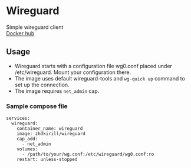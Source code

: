 # Wireguard
Simple wireguard client  
[Docker hub](https://hub.docker.com/r/zhdkirill/wireguard)

## Usage
- Wireguard starts with a configuration file wg0.conf placed under /etc/wireguard. Mount your configuration there.
- The image uses default wireguard-tools and `wg-quick up` command to set up the connection.
- The image requires `net_admin` cap.

### Sample compose file
```
services:
  wireguard:
    container_name: wireguard
    image: zhdkirill/wireguard
    cap_add:
      - net_admin
    volumes:
      - /path/to/your/wg.conf:/etc/wireguard/wg0.conf:ro
    restart: unless-stopped
```
